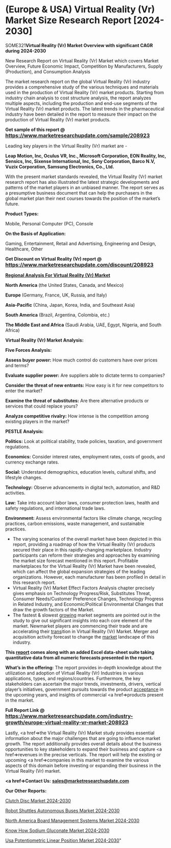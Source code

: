 # (Europe & USA) Virtual Reality (Vr) Market Size Research Report [2024-2030]

SOME321<strong>Virtual Reality (Vr) Market Overview with significant CAGR during 2024-2030</strong>

New Research Report on Virtual Reality (Vr) Market which covers Market Overview, Future Economic Impact, Competition by Manufacturers, Supply (Production), and Consumption Analysis

The market research report on the global Virtual Reality (Vr) industry provides a comprehensive study of the various techniques and materials used in the production of Virtual Reality (Vr) market products. Starting from industry chain analysis to cost structure analysis, the report analyzes multiple aspects, including the production and end-use segments of the Virtual Reality (Vr) market products. The latest trends in the pharmaceutical industry have been detailed in the report to measure their impact on the production of Virtual Reality (Vr) market products.

<strong>Get sample of this report @ <a href=https://www.marketresearchupdate.com/sample/208923><font size=3 color=#0000ff>https://www.marketresearchupdate.com/sample/208923</font></a></strong>

Leading key players in the Virtual Reality (Vr) market are -

<strong>Leap Motion, Inc, Oculus VR, Inc., Microsoft Corporation, EON Reality, Inc, Sensics, Inc, Sixense International, Inc, Sony Corporation, Barco N.V, Vuzix Corporation, Samsung Electronics, Co., Ltd.</strong>

With the present market standards revealed, the Virtual Reality (Vr) market research report has also illustrated the latest strategic developments and patterns of the market players in an unbiased manner. The report serves as a presumptive business document that can help the purchasers in the global market plan their next courses towards the position of the market’s future.

<strong>Product Types:</strong>

Mobile, Personal Computer (PC), Console

<strong>On the Basis of Application:</strong>

Gaming, Entertainment, Retail and Advertising, Engineering and Design, Healthcare, Other

<strong>Get Discount on Virtual Reality (Vr) report @ <a href=https://www.marketresearchupdate.com/discount/208923><font size=3 color=#0000ff>https://www.marketresearchupdate.com/discount/208923</font></a></strong>

<strong><u><b>Regional Analysis For Virtual Reality (Vr) Market</b></u></strong>

<strong><b>North America</b></strong> (the United States, Canada, and Mexico)

<strong><b>Europe </b></strong>(Germany, France, UK, Russia, and Italy)

<strong><b>Asia-Pacific</b></strong> (China, Japan, Korea, India, and Southeast Asia)

<strong><b>South America</b></strong> (Brazil, Argentina, Colombia, etc.)

<strong><b>The Middle East and Africa</b></strong> (Saudi Arabia, UAE, Egypt, Nigeria, and South Africa)

<strong>Virtual Reality (Vr) Market Analysis:</strong>

<strong>Five Forces Analysis:</strong>

<strong>Assess buyer power:</strong> How much control do customers have over prices and terms?

<strong>Evaluate supplier power:</strong> Are suppliers able to dictate terms to companies?

<strong>Consider the threat of new entrants:</strong> How easy is it for new competitors to enter the market?

<strong>Examine the threat of substitutes:</strong> Are there alternative products or services that could replace yours?

<strong>Analyze competitive rivalry:</strong> How intense is the competition among existing players in the market?

<strong>PESTLE Analysis:</strong>

<strong>Politics:</strong> Look at political stability, trade policies, taxation, and government regulations.

<strong>Economics:</strong> Consider interest rates, employment rates, costs of goods, and currency exchange rates.

<strong>Social:</strong> Understand demographics, education levels, cultural shifts, and lifestyle changes.

<strong>Technology:</strong> Observe advancements in digital tech, automation, and R&D activities.

<strong>Law:</strong> Take into account labor laws, consumer protection laws, health and safety regulations, and international trade laws.

<strong>Environment:</strong> Assess environmental factors like climate change, recycling practices, carbon emissions, waste management, and sustainable practices.

<ul>
  <li>The varying scenarios of the overall market have been depicted in this report, providing a roadmap of how the Virtual Reality (Vr) products secured their place in this rapidly-changing marketplace. Industry participants can reform their strategies and approaches by examining the market size forecast mentioned in this report. Profitable marketplaces for the Virtual Reality (Vr) Market have been revealed, which can affect the global expansion strategies of the leading organizations. However, each manufacturer has been profiled in detail in this research report.</li>
  <li>Virtual Reality (Vr) Market Effect Factors Analysis chapter precisely gives emphasis on Technology Progress/Risk, Substitutes Threat, Consumer Needs/Customer Preference Changes, Technology Progress in Related Industry, and Economic/Political Environmental Changes that draw the growth factors of the Market.</li>
  <li>The fastest &amp; slowest <a href=ASDF991299>growing</a> market segments are pointed out in the study to give out significant insights into each core element of the market. Newmarket players are commencing their trade and are accelerating their <a href=>trans</a>ition in Virtual Reality (Vr) Market. Merger and acquisition activity forecast to change the <a href=>market</a> landscape of this industry.</li>
</ul>
<strong>This <a href=>report</a> comes along with an added Excel data-sheet suite taking quantitative data from all numeric forecasts presented in the report.</strong>

<strong>What’s in the offering:</strong> The report provides in-depth knowledge about the utilization and adoption of Virtual Reality (Vr) Industries in various applications, types, and regions/countries. Furthermore, the key stakeholders can ascertain the major trends, investments, drivers, vertical player’s initiatives, government pursuits towards the product <a href=ASDF881288>acceptance</a> in the upcoming years, and insights of commercial <a href=>products</a> present in the market.

<strong>Full Report Link @ <a href=https://www.marketresearchupdate.com/industry-growth/europe-virtual-reality-vr-market-208923><font size=3 color=#0000ff>https://www.marketresearchupdate.com/industry-growth/europe-virtual-reality-vr-market-208923</font></a></strong>

Lastly, <a href=>the</a> Virtual Reality (Vr) Market study provides essential information about the major challenges that are going to influence market growth. The report additionally provides overall details about the business opportunities to key stakeholders to expand their business and capture <a href=>revenues</a> in the precise verticals. The report will help the existing or upcoming <a href=>companies</a> in this market to examine the various aspects of this domain before investing or expanding their business in the Virtual Reality (Vr) market.

<strong><a href=><strong>Contact Us:</strong></a></strong>
<strong>sales@marketresearchupdate.com</strong>

<strong>Our Other Reports:</strong>

<a href=https://www.linkedin.com/pulse/clutch-disc-market-research-report>Clutch Disc Market 2024-2030</a>

<a href=https://www.linkedin.com/pulse/robot-shuttles-autonomous-buses-market-size-1f>Robot Shuttles Autonomous Buses Market 2024-2030</a>

<a href=https://www.linkedin.com/pulse/north-america-board-management-systems-market-ccrwf/>North America Board Management Systems Market 2024-2030</a>

<a href=https://www.linkedin.com/pulse/know-how-sodium-gluconate-market-rising-globally-ejlnc/>Know How Sodium Gluconate Market 2024-2030</a>

<a href=https://www.linkedin.com/pulse/usa-potentiometric-linear-position-market-7am3c/>Usa Potentiometric Linear Position Market 2024-2030</a>"
